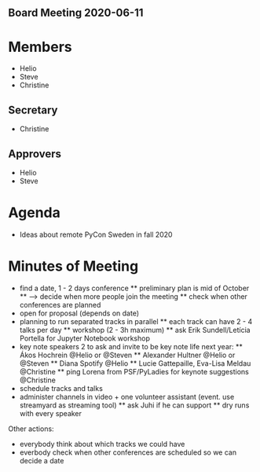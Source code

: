 Board Meeting 2020-06-11
------------------------

# Members
* Helio
* Steve
* Christine

## Secretary
* Christine

## Approvers
* Helio
* Steve

# Agenda
* Ideas about remote PyCon Sweden in fall 2020

# Minutes of Meeting
* find a date, 1 - 2 days conference 
** preliminary plan is mid of October
** --> decide when more people join the meeting
** check when other conferences are planned
* open for proposal (depends on date)
* planning to run separated tracks in parallel
** each track can have 2 - 4 talks per day 
** workshop (2 - 3h maximum)
** ask Erik Sundell/Letícia Portella for Jupyter Notebook workshop
* key note speakers 2 to ask and invite to be key note life next year:
** Ákos Hochrein @Helio or @Steven
** Alexander Hultner @Helio or @Steven
** Diana Spotify @Helio
** Lucie Gattepaille, Eva-Lisa Meldau @Christine
**  ping Lorena from PSF/PyLadies for keynote suggestions @Christine
* schedule tracks and talks
* administer channels in video + one volunteer assistant (event. use streamyard as streaming tool) 
** ask Juhi if he can support 
** dry runs with every speaker

Other actions:
* everybody think about which tracks we could have
* everbody check when other conferences are scheduled so we can decide a date
